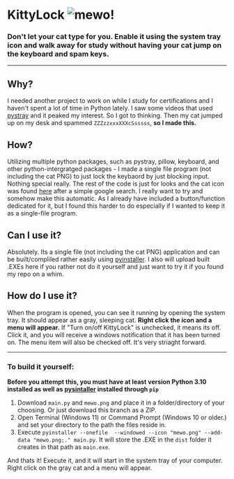 # KittyLock ![mewo!](https://files.softicons.com/download/animal-icons/cat-force-icons-by-iconka/png/64x64/cat_sleep.png)
### **Don't let your cat type for you. Enable it using the system tray icon and walk away for study without having your cat jump on the keyboard and spam keys.**

---

## Why?
I needed another project to work on while I study for certifications and I haven't spent a lot of time in Python lately. I saw some videos that used [pystray](https://pystray.readthedocs.io/en/latest/index.html) and it peaked my interest. So I got to thinking. Then my cat jumped up on my desk and spammed `ZZZzzxxxXXXcSsssss`, **so I made this.**

## How?
Utilizing multiple python packages, such as pystray, pillow, keyboard, and other python-intergratged packages - I made a single file program (not including the cat PNG) to just lock the keybaord by just blocking input. Nothing special really. The rest of the code is just for looks and the cat icon was found [here](https://www.softicons.com/animal-icons/cat-force-icons-by-iconka/cat-sleep-icon) after a simple google search. I really want to try and somehow make this automatic. As I already have included a button/function dedicated for it, but I found this harder to do especially if I wanted to keep it as a single-file program.

## Can I use it?
Absolutely. Its a single file (not including the cat PNG) application and can be built/compliled rather easily using [pyinstaller](https://pyinstaller.org/en/stable/). I also will upload built .EXEs here if you rather not do it yourself and just want to try it if you found my repo on a whim.

## How do I use it?

When the program is opened, you can see it running by opening the system tray. It should appear as a gray, sleeping cat. **Right click the icon and a menu will appear.** If "Turn on/off KittyLock" is unchecked, it means its off. Click it, and you will receive a windows notification that it has been turned on. The menu item will also be checked off.
It's very striaght forward.

---

### To build it yourself:
**Before you attempt this, you must have at least version Python 3.10 installed as well as [pysintaller](https://pyinstaller.org/en/stable/) installed through `pip`**
1. Download `main.py` and `mewo.png` and place it in a folder/directory of your choosing. Or just download this branch as a ZIP.
2. Open Terminal (Windows 11) or Command Prompt (Windows 10 or older.) and set your directory to the path the files reside in.
3. Execute `pyinstaller --onefile  --windowed --icon "mewo.png" --add-data "mewo.png;." main.py`. It will store the .EXE in the `dist` folder it creates in that path as `main.exe`.

And thats it! Execute it, and it will start in the system tray of your computer. Right click on the gray cat and a menu will appear.


